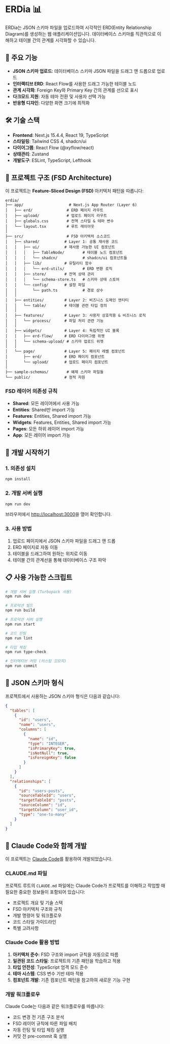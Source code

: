 # ERDia 📊

ERDia는 JSON 스키마 파일을 업로드하여 시각적인 ERD(Entity Relationship Diagram)를 생성하는 웹 애플리케이션입니다. 데이터베이스 스키마를 직관적으로 이해하고 테이블 간의 관계를 시각화할 수 있습니다.

## 🚀 주요 기능

- **JSON 스키마 업로드**: 데이터베이스 스키마 JSON 파일을 드래그 앤 드롭으로 업로드
- **인터랙티브 ERD**: React Flow를 사용한 드래그 가능한 테이블 노드
- **관계 시각화**: Foreign Key와 Primary Key 간의 관계를 선으로 표시
- **다크모드 지원**: 자동 테마 전환 및 사용자 선택 가능
- **반응형 디자인**: 다양한 화면 크기에 최적화

## 🛠 기술 스택

- **Frontend**: Next.js 15.4.4, React 19, TypeScript
- **스타일링**: Tailwind CSS 4, shadcn/ui
- **다이어그램**: React Flow (@xyflow/react)
- **상태관리**: Zustand
- **개발도구**: ESLint, TypeScript, Lefthook

## 📁 프로젝트 구조 (FSD Architecture)

이 프로젝트는 **Feature-Sliced Design (FSD)** 아키텍처 패턴을 따릅니다:

```
erdia/
├── app/                    # Next.js App Router (Layer 6)
│   ├── erd/               # ERD 페이지 라우트
│   ├── upload/            # 업로드 페이지 라우트
│   ├── globals.css        # 전역 스타일 & 테마 변수
│   └── layout.tsx         # 루트 레이아웃
│
├── src/                   # FSD 아키텍처 소스코드
│   ├── shared/           # Layer 1: 공통 재사용 코드
│   │   ├── ui/           # 재사용 가능한 UI 컴포넌트
│   │   │   ├── TableNode/        # 테이블 노드 컴포넌트
│   │   │   └── shadcn/           # shadcn/ui 컴포넌트들
│   │   ├── lib/          # 유틸리티 함수
│   │   │   └── erd-utils/        # ERD 변환 로직
│   │   ├── store/        # 전역 상태 관리
│   │   │   └── schema-store.ts   # 스키마 상태 스토어
│   │   └── config/       # 설정 파일
│   │       └── path.ts           # 경로 상수
│   │
│   ├── entities/         # Layer 2: 비즈니스 도메인 엔티티
│   │   └── table/        # 테이블 관련 타입 정의
│   │
│   ├── features/         # Layer 3: 사용자 상호작용 & 비즈니스 로직
│   │   └── process/      # 파일 처리 관련 기능
│   │
│   ├── widgets/          # Layer 4: 독립적인 UI 블록
│   │   ├── erd-flow/     # ERD 다이어그램 위젯
│   │   └── schema-upload/ # 스키마 업로드 위젯
│   │
│   └── page/             # Layer 5: 페이지 레벨 컴포넌트
│       ├── erd/          # ERD 페이지 컴포넌트
│       └── upload/       # 업로드 페이지 컴포넌트
│
├── sample-schemas/        # 예제 스키마 파일들
└── public/               # 정적 자원
```

### FSD 레이어 의존성 규칙

- **Shared**: 모든 레이어에서 사용 가능
- **Entities**: Shared만 import 가능
- **Features**: Entities, Shared import 가능
- **Widgets**: Features, Entities, Shared import 가능
- **Pages**: 모든 하위 레이어 import 가능
- **App**: 모든 레이어 import 가능

## 🚀 개발 시작하기

### 1. 의존성 설치

```bash
npm install
```

### 2. 개발 서버 실행

```bash
npm run dev
```

브라우저에서 [http://localhost:3000](http://localhost:3000)을 열어 확인합니다.

### 3. 사용 방법

1. 업로드 페이지에서 JSON 스키마 파일을 드래그 앤 드롭
2. ERD 페이지로 자동 이동
3. 테이블을 드래그하여 원하는 위치로 이동
4. 테이블 간의 관계선을 통해 데이터베이스 구조 파악

## 📋 사용 가능한 스크립트

```bash
# 개발 서버 실행 (Turbopack 사용)
npm run dev

# 프로덕션 빌드
npm run build

# 프로덕션 서버 실행
npm run start

# 코드 린팅
npm run lint

# 타입 체킹
npm run type-check

# 인터랙티브 커밋 (커스텀 깃모지)
npm run commit
```

## 📝 JSON 스키마 형식

프로젝트에서 사용하는 JSON 스키마 형식은 다음과 같습니다:

```json
{
  "tables": [
    {
      "id": "users",
      "name": "users",
      "columns": [
        {
          "name": "id",
          "type": "INTEGER",
          "isPrimaryKey": true,
          "isNotNull": true,
          "isForeignKey": false
        }
      ]
    }
  ],
  "relationships": [
    {
      "id": "users-posts",
      "sourceTableId": "users",
      "targetTableId": "posts",
      "sourceColumn": "id",
      "targetColumn": "user_id",
      "type": "one-to-many"
    }
  ]
}
```

## 🤖 Claude Code와 함께 개발

이 프로젝트는 [Claude Code](https://claude.ai/code)를 활용하여 개발되었습니다.

### CLAUDE.md 파일

프로젝트 루트의 `CLAUDE.md` 파일에는 Claude Code가 프로젝트를 이해하고 작업할 때 필요한 중요한 정보들이 포함되어 있습니다:

- 프로젝트 개요 및 기술 스택
- FSD 아키텍처 구조와 규칙
- 개발 명령어 및 워크플로우
- 코드 스타일 가이드라인
- 특별 고려사항

### Claude Code 활용 방법

1. **아키텍처 준수**: FSD 구조와 import 규칙을 자동으로 따름
2. **일관된 코드 스타일**: 프로젝트의 기존 패턴을 학습하고 적용
3. **타입 안전성**: TypeScript 엄격 모드 준수
4. **테마 시스템**: CSS 변수 기반 테마 적용
5. **컴포넌트 개발**: 기존 컴포넌트 패턴을 참고하여 새로운 기능 구현

### 개발 워크플로우

Claude Code는 다음과 같은 워크플로우를 따릅니다:

- 코드 변경 전 기존 구조 분석
- FSD 레이어 규칙에 따른 파일 배치
- 자동 린팅 및 타입 체킹 실행
- 커밋 전 pre-commit 훅 실행
